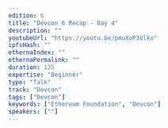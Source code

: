 ```yaml
---
edition: 6
title: "Devcon 6 Recap - Day 4"
description: ""
youtubeUrl: "https://youtu.be/pmuXoP3Vlko"
ipfsHash: ""
ethernaIndex: ""
ethernaPermalink: ""
duration: 125
expertise: "Beginner"
type: "Talk"
track: "Devcon"
tags: ["Devcon"]
keywords: ["Ethereum Foundation", "Devcon"]
speakers: [""]
---
```

